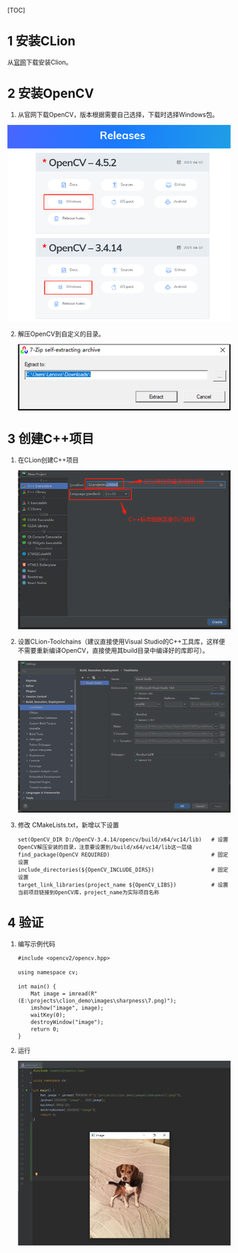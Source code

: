 [TOC]



# 1 安装CLion

从[官网](https://www.jetbrains.com/clion/)下载安装Clion。



# 2 安装OpenCV

1. 从官网下载OpenCV，版本根据需要自己选择，下载时选择Windows包。

![](./resources/2.1.png)

2. 解压OpenCV到自定义的目录。

   ![](./resources/2.2.png)

   

# 3 创建C++项目

1. 在CLion创建C++项目

   ![](./resources/2.4.png)

   

2. 设置CLion-Toolchains（建议直接使用Visual Studio的C++工具库，这样便不需要重新编译OpenCV，直接使用其build目录中编译好的库即可）。

   ![](./resources/2.5.png)

   

3. 修改 CMakeLists.txt，新增以下设置

   ```
   set(OpenCV_DIR D:/OpenCV-3.4.14/opencv/build/x64/vc14/lib)   # 设置OpenCV解压安装的目录，注意要设置到/build/x64/vc14/lib这一层级
   find_package(OpenCV REQUIRED)                                # 固定设置
   include_directories(${OpenCV_INCLUDE_DIRS})                  # 固定设置
   target_link_libraries(project_name ${OpenCV_LIBS})           # 设置当前项目链接到OpenCV库，project_name为实际项目名称
   ```

   

# 4 验证

1. 编写示例代码

   ```
   #include <opencv2/opencv.hpp>
   
   using namespace cv;
   
   int main() {
       Mat image = imread(R"(E:\projects\clion_demo\images\sharpness\7.png)");
       imshow("image", image);
       waitKey(0);
       destroyWindow("image");
       return 0;
   }
   ```

   

2. 运行

   ![](./resources/2.6.png)
